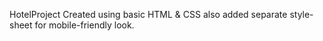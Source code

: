  HotelProject
Created using basic HTML & CSS also added separate style-sheet for  mobile-friendly look. 

